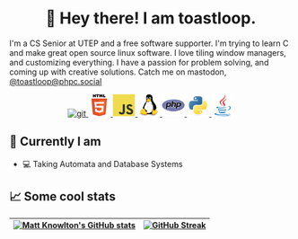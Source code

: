 <h1 align="center">👋 Hey there! I am toastloop.</h1>

I'm  a CS Senior at UTEP and a free software supporter. I'm trying to learn C and make great open source linux software. I love tiling window managers, and customizing everything. I have a passion for problem solving, and coming up with creative solutions. Catch me on mastodon, <a rel="me" href="https://phpc.social/@toastloop">@toastloop@phpc.social</a>

<p align="center"><a href="https://git-scm.com/" target="_blank" rel="noreferrer"> <img src="https://www.vectorlogo.zone/logos/git-scm/git-scm-icon.svg" alt="git" width="40" height="40"/> </a> <a href="https://www.w3.org/html/" target="_blank" rel="noreferrer"> <img src="https://raw.githubusercontent.com/devicons/devicon/master/icons/html5/html5-original-wordmark.svg" alt="html5" width="40" height="40"/> </a> <a href="https://developer.mozilla.org/en-US/docs/Web/JavaScript" target="_blank" rel="noreferrer"> <img src="https://raw.githubusercontent.com/devicons/devicon/master/icons/javascript/javascript-original.svg" alt="javascript" width="40" height="40"/> </a> <a href="https://www.linux.org/" target="_blank" rel="noreferrer"> <img src="https://raw.githubusercontent.com/devicons/devicon/master/icons/linux/linux-original.svg" alt="linux" width="40" height="40"/> </a><a href="https://www.php.net" target="_blank" rel="noreferrer"> <img src="https://raw.githubusercontent.com/devicons/devicon/master/icons/php/php-original.svg" alt="python" width="40" height="40"/> </a> <a href="https://www.python.org" target="_blank" rel="noreferrer"> <img src="https://raw.githubusercontent.com/devicons/devicon/master/icons/python/python-original.svg" alt="php" width="40" height="40"/> </a> <a href="https://www.java.com/" target="_blank" rel="noreferrer"> <img src="https://raw.githubusercontent.com/devicons/devicon/master/icons/java/java-original.svg" alt="java" width="40" height="40"/> </a></p>

## 🤺 Currently I am
- 💻 Taking Automata and Database Systems

## 📈 Some cool stats

| <a href="https://github.com/anuraghazra/github-readme-stats"><img src="https://github-readme-stats.vercel.app/api?username=toastloop&theme=gotham" alt="Matt Knowlton's GitHub stats"></a> | [![GitHub Streak](https://streak-stats.demolab.com?user=toastloop)](https://git.io/streak-stats) |
| ------------- | ------------- |
